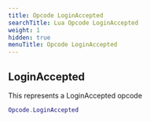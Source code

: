 ```yaml
---
title: Opcode LoginAccepted
searchTitle: Lua Opcode LoginAccepted
weight: 1
hidden: true
menuTitle: Opcode LoginAccepted
---
```

## LoginAccepted

This represents a LoginAccepted opcode
```lua
Opcode.LoginAccepted
```